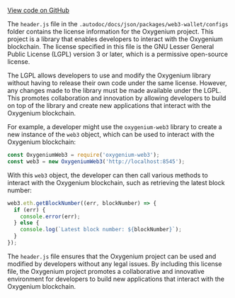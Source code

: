 [View code on GitHub](https://github.com/oxygenium-network/oxygenium-web3/.autodoc/docs/json/packages/web3-wallet/configs)

The `header.js` file in the `.autodoc/docs/json/packages/web3-wallet/configs` folder contains the license information for the Oxygenium project. This project is a library that enables developers to interact with the Oxygenium blockchain. The license specified in this file is the GNU Lesser General Public License (LGPL) version 3 or later, which is a permissive open-source license.

The LGPL allows developers to use and modify the Oxygenium library without having to release their own code under the same license. However, any changes made to the library must be made available under the LGPL. This promotes collaboration and innovation by allowing developers to build on top of the library and create new applications that interact with the Oxygenium blockchain.

For example, a developer might use the `oxygenium-web3` library to create a new instance of the `web3` object, which can be used to interact with the Oxygenium blockchain:

```javascript
const OxygeniumWeb3 = require('oxygenium-web3');
const web3 = new OxygeniumWeb3('http://localhost:8545');
```

With this `web3` object, the developer can then call various methods to interact with the Oxygenium blockchain, such as retrieving the latest block number:

```javascript
web3.eth.getBlockNumber((err, blockNumber) => {
  if (err) {
    console.error(err);
  } else {
    console.log(`Latest block number: ${blockNumber}`);
  }
});
```

The `header.js` file ensures that the Oxygenium project can be used and modified by developers without any legal issues. By including this license file, the Oxygenium project promotes a collaborative and innovative environment for developers to build new applications that interact with the Oxygenium blockchain.
